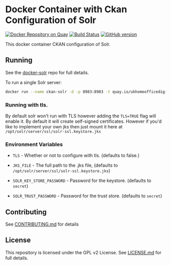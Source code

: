 # Docker Container with Ckan Configuration of Solr

[![Docker Repository on Quay](https://quay.io/repository/ukhomeofficedigital/ckan-solr/status "Docker Repository on Quay")](https://quay.io/repository/ukhomeofficedigital/ckan-solr) [![Build Status](https://travis-ci.org/UKHomeOffice/docker-ckan-solr.svg)](https://travis-ci.org/UKHomeOffice/docker-ckan-solr) [![GitHub version](https://badge.fury.io/gh/UKHomeOffice%2Fdocker-ckan-solr.svg)](https://badge.fury.io/gh/UKHomeOffice%2Fdocker-ckan-solr)

This docker container CKAN configuration of Solr.

## Running

See the [docker-solr](https://github.com/UKHomeOffice/docker-solr) repo for full details.

To run a single Solr server:

```bash
docker run --name ckan-solr -d -p 8983:8983 -t quay.io/ukhomeofficedigital/ckan-solr:$CONTAINER_VERSION
```

### Running with tls.

By default solr won't run with TLS however adding the `TLS=TRUE` flag will enable it. By default it will create self-signed certificates.
However if you'd like to implement your own jks then just mount it here at `/opt/solr/server/ssl/solr-ssl.keystore.jks`

### Environment Variables

* `TLS` - Whether or not to configure with tls. (defaults to false.)

* `JKS_FILE` - The full path to the .jks file, (defaults to `/opt/solr/server/ssl/solr-ssl.keystore.jks`)

* `SOLR_KEY_STORE_PASSWORD` - Password for the keystore. (defaults to `secret`)

* `SOLR_TRUST_PASSWORD` - Password for the trust store. (defaults to `secret`)

## Contributing

See [CONTRIBUTING.md](CONTRIBUTING.md) for details

## License

This repository is licensed under the GPL v2 License. See [LICENSE.md](LICENSE.md) for full details.
